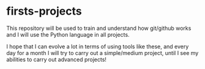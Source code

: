 # firsts-projects
This repository will be used to train and understand how git/github works and I will use the Python language in all projects. 

I hope that I can evolve a lot in terms of using tools like these, and every day for a month I will try to carry out a simple/medium project, until I see my abilities to carry out advanced projects!
